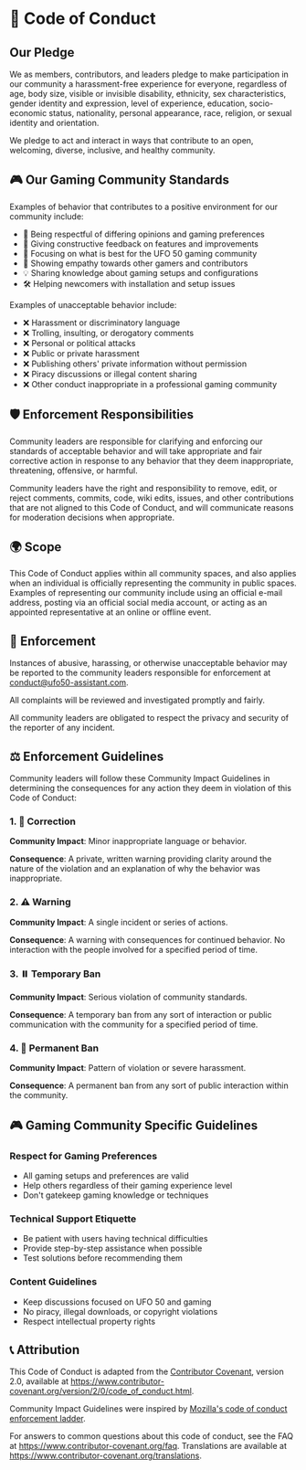 # 🌟 Code of Conduct

## Our Pledge

We as members, contributors, and leaders pledge to make participation in our
community a harassment-free experience for everyone, regardless of age, body
size, visible or invisible disability, ethnicity, sex characteristics, gender
identity and expression, level of experience, education, socio-economic status,
nationality, personal appearance, race, religion, or sexual identity
and orientation.

We pledge to act and interact in ways that contribute to an open, welcoming,
diverse, inclusive, and healthy community.

## 🎮 Our Gaming Community Standards

Examples of behavior that contributes to a positive environment for our
community include:

* 🤝 Being respectful of differing opinions and gaming preferences
* 🎯 Giving constructive feedback on features and improvements
* 🚀 Focusing on what is best for the UFO 50 gaming community
* 🎪 Showing empathy towards other gamers and contributors
* 💡 Sharing knowledge about gaming setups and configurations
* 🛠️ Helping newcomers with installation and setup issues

Examples of unacceptable behavior include:

* ❌ Harassment or discriminatory language
* ❌ Trolling, insulting, or derogatory comments
* ❌ Personal or political attacks
* ❌ Public or private harassment
* ❌ Publishing others' private information without permission
* ❌ Piracy discussions or illegal content sharing
* ❌ Other conduct inappropriate in a professional gaming community

## 🛡️ Enforcement Responsibilities

Community leaders are responsible for clarifying and enforcing our standards of
acceptable behavior and will take appropriate and fair corrective action in
response to any behavior that they deem inappropriate, threatening, offensive,
or harmful.

Community leaders have the right and responsibility to remove, edit, or reject
comments, commits, code, wiki edits, issues, and other contributions that are
not aligned to this Code of Conduct, and will communicate reasons for moderation
decisions when appropriate.

## 🌍 Scope

This Code of Conduct applies within all community spaces, and also applies when
an individual is officially representing the community in public spaces.
Examples of representing our community include using an official e-mail address,
posting via an official social media account, or acting as an appointed
representative at an online or offline event.

## 🚨 Enforcement

Instances of abusive, harassing, or otherwise unacceptable behavior may be
reported to the community leaders responsible for enforcement at
conduct@ufo50-assistant.com.

All complaints will be reviewed and investigated promptly and fairly.

All community leaders are obligated to respect the privacy and security of the
reporter of any incident.

## ⚖️ Enforcement Guidelines

Community leaders will follow these Community Impact Guidelines in determining
the consequences for any action they deem in violation of this Code of Conduct:

### 1. 📝 Correction

**Community Impact**: Minor inappropriate language or behavior.

**Consequence**: A private, written warning providing clarity around the nature
of the violation and an explanation of why the behavior was inappropriate.

### 2. ⚠️ Warning

**Community Impact**: A single incident or series of actions.

**Consequence**: A warning with consequences for continued behavior. No
interaction with the people involved for a specified period of time.

### 3. ⏸️ Temporary Ban

**Community Impact**: Serious violation of community standards.

**Consequence**: A temporary ban from any sort of interaction or public
communication with the community for a specified period of time.

### 4. 🚫 Permanent Ban

**Community Impact**: Pattern of violation or severe harassment.

**Consequence**: A permanent ban from any sort of public interaction within
the community.

## 🎮 Gaming Community Specific Guidelines

### Respect for Gaming Preferences
- All gaming setups and preferences are valid
- Help others regardless of their gaming experience level
- Don't gatekeep gaming knowledge or techniques

### Technical Support Etiquette
- Be patient with users having technical difficulties
- Provide step-by-step assistance when possible
- Test solutions before recommending them

### Content Guidelines
- Keep discussions focused on UFO 50 and gaming
- No piracy, illegal downloads, or copyright violations
- Respect intellectual property rights

## 📞 Attribution

This Code of Conduct is adapted from the [Contributor Covenant][homepage],
version 2.0, available at
https://www.contributor-covenant.org/version/2/0/code_of_conduct.html.

Community Impact Guidelines were inspired by [Mozilla's code of conduct
enforcement ladder](https://github.com/mozilla/diversity).

[homepage]: https://www.contributor-covenant.org

For answers to common questions about this code of conduct, see the FAQ at
https://www.contributor-covenant.org/faq. Translations are available at
https://www.contributor-covenant.org/translations. 
